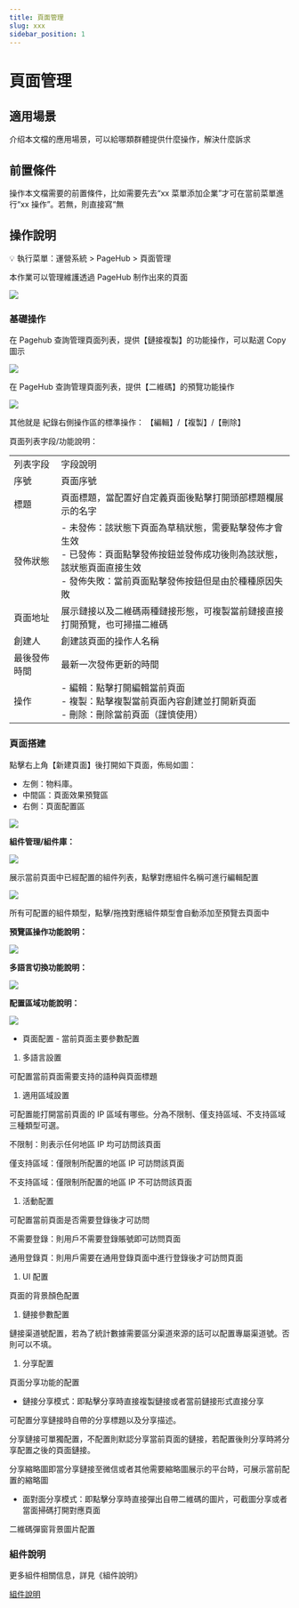 ```yaml
---
title: 頁面管理
slug: xxx
sidebar_position: 1
---
```



# 頁面管理

## 適用場景

介绍本文檔的應用場景，可以給哪類群體提供什麼操作，解決什麼訴求

## 前置條件

操作本文檔需要的前置條件，比如需要先去“xx 菜單添加企業”才可在當前菜單進行“xx 操作”。若無，則直接寫“無

## 操作說明

<div class="callout callout-bg-5 callout-border-5">
<p>💡 執行菜單：運營系統 &gt; PageHub &gt; 頁面管理</p>
</div>

本作業可以管理維護透過 PageHub 制作出來的頁面

<img src="/assets/QGuJbBjWJorHPNx24wmcASPbn6c.png"/>

### 基礎操作

在 Pagehub 查詢管理頁面列表，提供【鏈接複製】的功能操作，可以點選 Copy 圖示

<img src="/assets/BUJVbkCmQoeXbExH21acy9uXn4M.png"/>

在 PageHub 查詢管理頁面列表，提供【二維碼】的預覽功能操作

<img src="/assets/NrFdb2CKGoYglZx1r3Yc9LYenUe.png"/>

其他就是 紀錄右側操作區的標準操作： 【編輯】/【複製】/【刪除】

頁面列表字段/功能說明：

|   |   |
|---|---|
|列表字段 | 字段說明|
|序號 | 頁面序號|
|標題 | 頁面標題，當配置好自定義頁面後點擊打開頭部標題欄展示的名字|
|發佈狀態|- 未發佈：該狀態下頁面為草稿狀態，需要點擊發佈才會生效<br/>- 已發佈：頁面點擊發佈按鈕並發佈成功後則為該狀態，該狀態頁面直接生效<br/>- 發佈失敗：當前頁面點擊發佈按鈕但是由於種種原因失敗|
|頁面地址 | 展示鏈接以及二維碼兩種鏈接形態，可複製當前鏈接直接打開預覽，也可掃描二維碼|
|創建人 | 創建該頁面的操作人名稱|
|最後發佈時間 | 最新一次發佈更新的時間|
|操作|- 編輯：點擊打開編輯當前頁面<br/>- 複製：點擊複製當前頁面內容創建並打開新頁面<br/>- 刪除：刪除當前頁面（謹慎使用）|

### 頁面搭建

點擊右上角【新建頁面】後打開如下頁面，佈局如圖：

- 左側：物料庫。                              
- 中間區：頁面效果預覽區                               
- 右側：頁面配置區

<img src="/assets/Si22blN6FoJk5dxoLXUc1o5qnMf.png"/>

**組件管理/組件庫：**

<div class="grid gap-3 grid-cols-2">
<div>
<img src="/assets/UPgQbHr6ooNDh6xqDH0cTKlMnDb.png"/>

<p>展示當前頁面中已經配置的組件列表，點擊對應組件名稱可進行編輯配置</p>
</div>
<div>
<img src="/assets/F4HkbavmTold0hx5eAzcBJIwng4.png"/>

<p>所有可配置的組件類型，點擊/拖拽對應組件類型會自動添加至預覽去頁面中</p>
</div>
</div>

**預覽區操作功能說明：**

<img src="/assets/Xj5NbQJfhoR2xXxjOs2cP6ttn9b.png"/>

**多語言切換功能說明：**

<img src="/assets/NFkubXQRMoAilOxCz5ScozPPnHd.png"/>

**配置區域功能說明：**

<img src="/assets/TkVAbY38uoyCQRxoVB6cXwVEnhb.png"/>

- 頁面配置 - 當前頁面主要參數配置

1. 多語言設置

可配置當前頁面需要支持的語种與頁面標題

1. 適用區域設置

可配置能打開當前頁面的 IP 區域有哪些。分為不限制、僅支持區域、不支持區域三種類型可選。

不限制：則表示任何地區 IP 均可訪問該頁面

僅支持區域：僅限制所配置的地區 IP 可訪問該頁面

不支持區域：僅限制所配置的地區 IP 不可訪問該頁面

1. 活動配置

可配置當前頁面是否需要登錄後才可訪問

不需要登錄：則用戶不需要登錄賬號即可訪問頁面

通用登錄頁：則用戶需要在通用登錄頁面中進行登錄後才可訪問頁面

1. UI 配置

頁面的背景顏色配置

1. 鏈接參數配置

鏈接渠道號配置，若為了統計數據需要區分渠道來源的話可以配置專屬渠道號。否則可以不填。

1. 分享配置

頁面分享功能的配置

- 鏈接分享模式：即點擊分享時直接複製鏈接或者當前鏈接形式直接分享

可配置分享鏈接時自帶的分享標題以及分享描述。

分享鏈接可單獨配置，不配置則默認分享當前頁面的鏈接，若配置後則分享時將分享配置之後的頁面鏈接。

分享縮略圖即當分享鏈接至微信或者其他需要縮略圖展示的平台時，可展示當前配置的縮略圖

- 面對面分享模式：即點擊分享時直接彈出自帶二維碼的圖片，可截圖分享或者當面掃碼打開對應頁面

二維碼彈窗背景圖片配置

### 組件說明

更多組件相關信息，詳見《組件說明》

[組件說明](/zh-HK/guides/opa/HIYMwktOui1w6skOympcYuAKnLc/xxx/xxx) 

